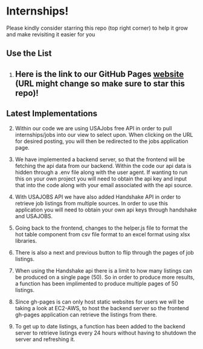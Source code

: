 # Internships!

Please kindly consider starring this repo (top right corner) to help it grow and make revisiting it easier for you

## Use the List

1. ## Here is the link to our GitHub Pages [website](https://zkuehn01.github.io/internship-master/) (URL might change so make sure to star this repo)!

## Latest Implementations

2. Within our code we are using USAJobs free API in order to pull internships/jobs into our view to select upon. When clicking on the URL for desired posting, you will then be redirected to the jobs application page.

3. We have implemented a backend server, so that the frontend will be fetching the api data from our backend. Within the code our api data is hidden through a .env file along with the user agent. If wanting to run this on your own project you will need to obtain the api key and input that into the code along with your email associated with the api source. 

4. With USAJOBS API we have also added Handshake API in order to retrieve job listings from multiple sources. In order to use this application you will need to obtain your own api keys through handshake and USAJOBS. 

5. Going back to the frontend, changes to the helper.js file to format the hot table component from csv file format to an excel format using xlsx libraries. 

6. There is also a next and previous button to flip through the pages of job listings. 

7. When using the Handshake api there is a limit to how many listings can be produced on a single page (50). So in order to produce more results, a function has been implimented to produce multiple pages of 50 listings. 

8. Since gh-pages is can only host static websites for users we will be taking a look at EC2-AWS, to host the backend server so the frontend gh-pages application can retrieve the listings from there.

9. To get up to date listings, a function has been added to the backend server to retrieve listings every 24 hours without having to shutdown the server and refreshing it. 
